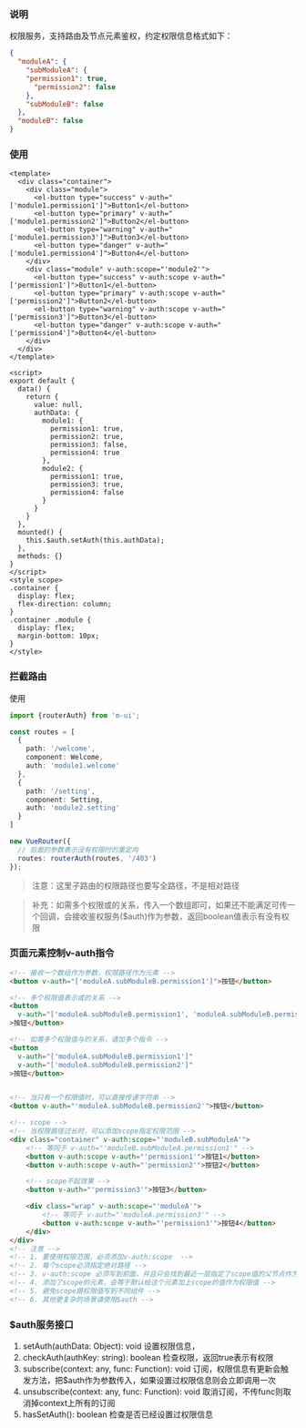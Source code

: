 ### 说明
权限服务，支持路由及节点元素鉴权，约定权限信息格式如下：
```json
{
  "moduleA": {
    "subModuleA": {
    "permission1": true,
      "permission2": false
    },
    "subModuleB": false
  },
  "moduleB": false
}
```


### 使用
```vue
<template>
  <div class="container">
    <div class="module">
      <el-button type="success" v-auth="['module1.permission1']">Button1</el-button>
      <el-button type="primary" v-auth="['module1.permission2']">Button2</el-button>
      <el-button type="warning" v-auth="['module1.permission3']">Button3</el-button>
      <el-button type="danger" v-auth="['module1.permission4']">Button4</el-button>
    </div>
    <div class="module" v-auth:scope="'module2'">
      <el-button type="success" v-auth:scope v-auth="['permission1']">Button1</el-button>
      <el-button type="primary" v-auth:scope v-auth="['permission2']">Button2</el-button>
      <el-button type="warning" v-auth:scope v-auth="['permission3']">Button3</el-button>
      <el-button type="danger" v-auth:scope v-auth="['permission4']">Button4</el-button>
    </div>
  </div>
</template>

<script>
export default {
  data() {
    return {
      value: null,
      authData: {
        module1: {
          permission1: true,
          permission2: true,
          permission3: false,
          permission4: true
        },
        module2: {
          permission1: true,
          permission3: true,
          permission4: false
        }
      }
    }
  },
  mounted() {
    this.$auth.setAuth(this.authData);
  },
  methods: {}
}
</script>
<style scope>
.container {
  display: flex;
  flex-direction: column;
}
.container .module {
  display: flex;
  margin-bottom: 10px;
}
</style>
```


### 拦截路由
使用
```ts
import {routerAuth} from 'm-ui';

const routes = [
  {
    path: '/welcome',
    component: Welcome,
    auth: 'module1.welcome'
  },
  {
    path: '/setting',
    component: Setting,
    auth: 'module2.setting'
  }
]

new VueRouter({
  // 后面的参数表示没有权限时的重定向
  routes: routerAuth(routes, '/403')
});
```
> 注意：这里子路由的权限路径也要写全路径，不是相对路径

> 补充：如需多个权限或的关系，传入一个数组即可，如果还不能满足可传一个回调，会接收鉴权服务($auth)作为参数，返回boolean值表示有没有权限


### 页面元素控制v-auth指令
```html
<!-- 接收一个数组作为参数，权限路径作为元素 -->
<button v-auth="['moduleA.subModuleB.permission1']">按钮</button>

<!-- 多个权限值表示或的关系 -->
<button 
  v-auth="['moduleA.subModuleB.permission1', 'moduleA.subModuleB.permission2']"
>按钮</button>

<!-- 如需多个权限值与的关系，请加多个指令 -->
<button 
  v-auth="['moduleA.subModuleB.permission1']"
  v-auth="['moduleA.subModuleB.permission2']"
>按钮</button>


<!-- 当只有一个权限值时，可以直接传递字符串 -->
<button v-auth="'moduleA.subModuleB.permission2'">按钮</button>

<!-- scope -->
<!-- 当权限路径过长时，可以添加scope指定权限范围 -->
<div class="container" v-auth:scope="'moduleB.subModuleA'">
    <!-- 等同于 v-auth="'moduleB.subModuleA.permission1'" -->
    <button v-auth:scope v-auth="'permission1'">按钮1</button>
    <button v-auth:scope v-auth="'permission2'">按钮2</button>

    <!-- scope不起效果 -->
    <button v-auth="'permission3'">按钮3</button>

    <div class="wrap" v-auth:scope="'moduleA'">
        <!-- 等同于 v-auth="'moduleA.permission3'" -->
        <button v-auth:scope v-auth="'permission3'">按钮4</button>
    </div>
</div>
<!-- 注意 -->
<!-- 1. 要使用权限范围，必须添加v-auth:scope  -->
<!-- 2. 每个scope必须指定绝对路径 -->
<!-- 3. v-auth:scope 必须写到前面，并且只会找到最近一层指定了scope值的父节点作为范围 -->
<!-- 4. 添加了scope的元素，会等于默认给这个元素加上scope的值作为权限值 -->
<!-- 5. 避免scope跟权限值写到不同组件 -->
<!-- 6. 其他更复杂的场景请使用$auth -->
```


### $auth服务接口
1. setAuth(authData: Object): void
设置权限信息，
2. checkAuth(authKey: string): boolean
检查权限，返回true表示有权限
3. subscribe(context: any, func: Function): void
订阅，权限信息有更新会触发方法，把$auth作为参数传入，如果设置过权限信息则会立即调用一次
4. unsubscribe(context: any, func: Function): void
取消订阅，不传func则取消掉context上所有的订阅
5. hasSetAuth(): boolean
检查是否已经设置过权限信息
